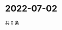 # 2022-07-02

共 0 条

<!-- BEGIN WEIBO -->
<!-- 最后更新时间 Sat Jul 02 2022 07:00:49 GMT+0800 (China Standard Time) -->

<!-- END WEIBO -->
